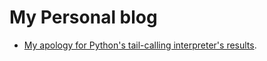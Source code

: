# My Personal blog

* [My apology for Python's tail-calling interpreter's results](./posts/apology-tail-call.md).

